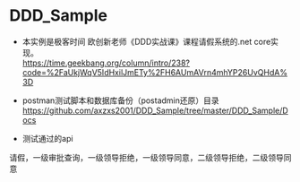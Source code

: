 # DDD_Sample

* 本实例是极客时间 欧创新老师《DDD实战课》课程请假系统的.net core实现。<br>
https://time.geekbang.org/column/intro/238?code=%2FaUkjWqV5IdHxilJmETy%2FH6AUmAVrn4mhYP26UvQHdA%3D

* postman测试脚本和数据库备份（postadmin还原）目录<br>
https://github.com/axzxs2001/DDD_Sample/tree/master/DDD_Sample/Docs

* 测试通过的api<br>

请假，一级审批查询，一级领导拒绝，一级领导同意，二级领导拒绝，二级领导同意
